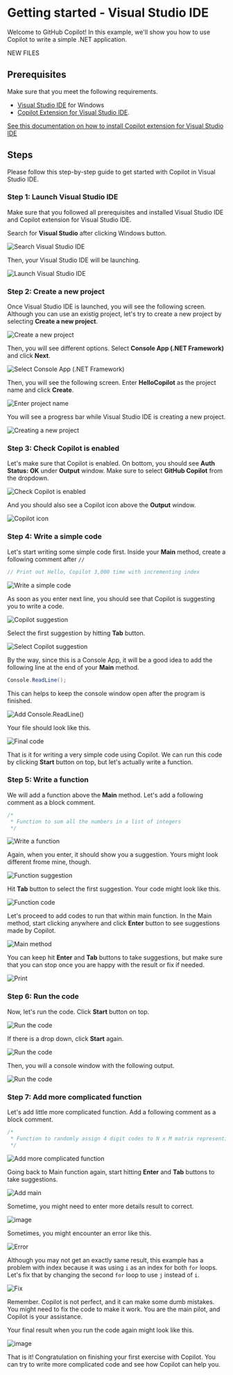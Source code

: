 # Getting started - Visual Studio IDE

Welcome to GitHub Copilot! In this example, we'll show you how to use Copilot to write a simple .NET application.

NEW FILES

## Prerequisites

Make sure that you meet the following requirements.

- [Visual Studio IDE](https://visualstudio.microsoft.com/downloads/) for Windows
- [Copilot Extension for Visual Studio IDE](https://marketplace.visualstudio.com/items?itemName=GitHub.copilot). 

[See this documentation on how to install Copilot extension for Visual Studio IDE](../CopilotExtensionVS)

## Steps

Please follow this step-by-step guide to get started with Copilot in Visual Studio IDE.

### Step 1: Launch Visual Studio IDE

Make sure that you followed all prerequisites and installed Visual Studio IDE and Copilot extension for Visual Studio IDE.

Search for **Visual Studio** after clicking Windows button.

![Search Visual Studio IDE](./images/0_SearchVS.jpg)

Then, your Visual Studio IDE will be launching.

![Launch Visual Studio IDE](./images/1_VSLaunching.jpg)

### Step 2: Create a new project

Once Visual Studio IDE is launched, you will see the following screen. Although you can use an existig project, let's try to create a new project by selecting **Create a new project**.

![Create a new project](./images/2_CreateProject.jpg)

Then, you will see different options. Select **Console App (.NET Framework)** and click **Next**.

![Select Console App (.NET Framework)](./images/3_ConsoleApp.jpg)

Then, you will see the following screen. Enter **HelloCopilot** as the project name and click **Create**.

![Enter project name](./images/4_ProjectName.jpg)

You will see a progress bar while Visual Studio IDE is creating a new project.

![Creating a new project](./images/5_CreateProject.jpg)

### Step 3: Check Copilot is enabled

Let's make sure that Copilot is enabled. On bottom, you should see **Auth Status: OK** under **Output** window. Make sure to select **GitHub Copilot** from the dropdown.

![Check Copilot is enabled](./images/6_VSCodeStatus.jpg)

And you should also see a Copilot icon above the **Output** window.

![Copilot icon](./images/7_CopilotLogo.jpg)

### Step 4: Write a simple code

Let's start writing some simple code first. Inside your **Main** method, create a following comment after `//`

```csharp
// Print out Hello, Copilot 3,000 time with incrementing index
```

![Write a simple code](./images/8_FirstCode.jpg)

As soon as you enter next line, you should see that Copilot is suggesting you to write a code. 

![Copilot suggestion](./images/9_CopilotSuggestion.jpg)

Select the first suggestion by hitting **Tab** button.

![Select Copilot suggestion](./images/10_Complete.jpg)

By the way, since this is a Console App, it will be a good idea to add the following line at the end of your **Main** method.

```csharp
Console.ReadLine();
```

This can helps to keep the console window open after the program is finished.

![Add Console.ReadLine()](./images/11_AddReadline.jpg)

Your file should look like this.

![Final code](./images/12_Readline.jpg)

That is it for writing a very simple code using Copilot. We can run this code by clicking **Start** button on top, but let's actually write a function.

### Step 5: Write a function

We will add a function above the **Main** method. Let's add a following comment as a block comment.

```csharp
/*
 * Function to sum all the numbers in a list of integers
 */
```

![Write a function](./images/13_AddFunction.jpg)

Again, when you enter, it should show you a suggestion. Yours might look different frome mine, though.

![Function suggestion](./images/14_FunctionSuggestion.jpg)

Hit **Tab** button to select the first suggestion. Your code might look like this.

![Function code](./images/15_CompleteCode.jpg)

Let's proceed to add codes to run that within main function. In the Main method, start clicking anywhere and click **Enter** button to see suggestions made by Copilot.

![Main method](./images/16_CreateList.jpg)

You can keep hit **Enter** and **Tab** buttons to take suggestions, but make sure that you can stop once you are happy with the result or fix if needed.

![Print](./images/17_Print.jpg)

### Step 6: Run the code

Now, let's run the code. Click **Start** button on top.

![Run the code](./images/18_Start.jpg)

If there is a drop down, click **Start** again.

![Run the code](./images/19_Start.jpg)

Then, you will a console window with the following output.

![Run the code](./images/20_ConfirmResult.jpg)

### Step 7: Add more complicated function

Let's add little more complicated function. Add a following comment as a block comment.

```csharp
/*
 * Function to randomly assign 4 digit codes to N x M matrix representing lockers
 */
```

![Add more complicated function](./images/21_AddMatrix.jpg)

Going back to Main function again, start hitting **Enter** and **Tab** buttons to take suggestions.

![Add main](./images/22_AddMain.jpg)

Sometime, you might need to enter more details result to correct.

![image](https://github.com/asd-management/mdgresourceenterappinnovation/assets/117223792/95bd9919-5003-40c9-bffe-77871f3b291f)


Sometimes, you might encounter an error like this.

![Error](./images/24_PossibleError.jpg)

Although you may not get an exactly same result, this example has a problem with index because it was using `i` as an index for both `for` loops. Let's fix that by changing the second `for` loop to use `j` instead of `i`.

![Fix](./images/25_FixError.jpg)

Remember. Copilot is not perfect, and it can make some dumb mistakes. You might need to fix the code to make it work. You are the main pilot, and Copilot is your assistance.

Your final result when you run the code again might look like this.

![image](https://github.com/asd-management/mdgresourceenterappinnovation/assets/117223792/c4554677-0980-4db6-abf0-08862b5abd80)


That is it! Congratulation on finishing your first exercise with Copilot. You can try to write more complicated code and see how Copilot can help you.
